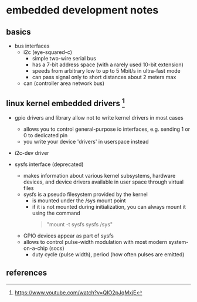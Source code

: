 # embedded development notes

## basics

- bus interfaces
  - i2c (eye-squared-c) 
    - simple two-wire serial bus
    - has a 7-bit address space (with a rarely used 10-bit extension)
    - speeds from arbitrary low to up to 5 Mbit/s in ultra-fast mode
    - can pass signal only to short distances about 2 meters max
  - can (controller area network bus)



## linux kernel embedded drivers [^1]

- gpio drivers and library allow not to write kernel drivers in most cases
  - allows you to control general-purpose io interfaces, e.g. sending 1 or 0 to dedicated pin
  - you write your device 'drivers' in userspace instead

- i2c-dev driver

- sysfs interface (deprecated)
  - makes information about various kernel subsystems, hardware devices, and device drivers 
    available in user space through virtual files
  - sysfs is a pseudo filesystem provided by the kernel 
    - is mounted under the /sys mount point
    - if it is not mounted during initialization, you can always mount it using the command
      > "mount -t sysfs sysfs /sys"
  - GPIO devices appear as part of sysfs
  - allows to control pulse-width modulation with most modern system-on-a-chip (socs)
    - duty cycle (pulse width), period (how often pulses are emitted)


## references

[^1]: https://www.youtube.com/watch?v=QIO2pJqMxjE
